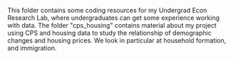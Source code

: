 This folder contains some coding resources for my Undergrad Econ Research Lab, where undergraduates can get some experience working with data. 
The folder "cps_housing" contains material about my project using CPS and housing data to study the relationship of demographic changes and housing prices. We look in particular at household formation, and immigration.  

